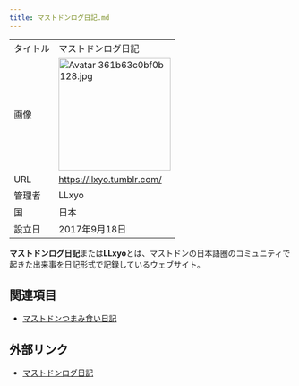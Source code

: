 ```yaml
---
title: マストドンログ日記.md
---
```

<div>

|          |                                                                                                                                                                                        |
|----------|----------------------------------------------------------------------------------------------------------------------------------------------------------------------------------------|
| タイトル | マストドンログ日記                                                                                                                                                                     |
| 画像     | [<img src="/images/1/1a/Avatar_361b63c0bf0b_128.jpg" width="200" height="200" alt="Avatar 361b63c0bf0b 128.jpg" />](/%E3%83%95%E3%82%A1%E3%82%A4%E3%83%AB:Avatar_361b63c0bf0b_128.jpg) |
| URL      | <a href="https://llxyo.tumblr.com/" rel="nofollow">https://llxyo.tumblr.com/</a>                                                                                                       |
| 管理者   | LLxyo                                                                                                                                                                                  |
| 国       | 日本                                                                                                                                                                                   |
| 設立日   | 2017年9月18日                                                                                                                                                                          |

  

**マストドンログ日記**または**LLxyo**とは、マストドンの日本語圏のコミュニティで起きた出来事を日記形式で記録しているウェブサイト。

## 関連項目

-   [マストドンつまみ食い日記](/%E3%83%9E%E3%82%B9%E3%83%88%E3%83%89%E3%83%B3%E3%81%A4%E3%81%BE%E3%81%BF%E9%A3%9F%E3%81%84%E6%97%A5%E8%A8%98 "マストドンつまみ食い日記")

## 外部リンク

-   <a href="https://llxyo.tumblr.com/" rel="nofollow">マストドンログ日記</a>

</div>
